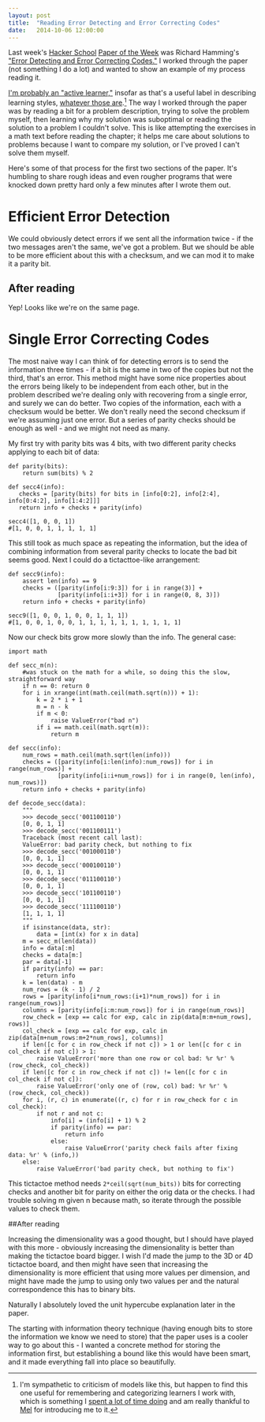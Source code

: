 ```yaml
---
layout: post
title:  "Reading Error Detecting and Error Correcting Codes"
date:   2014-10-06 12:00:00
---
```


Last week's [Hacker School](https://www.hackerschool.com)
[Paper of the Week](https://www.hackerschool.com/blog/44-paper-of-the-week-error-detecting-and-error-correcting-codes)
was Richard Hamming's ["Error Detecting and Error Correcting
Codes."](http://www.lee.eng.uerj.br/~gil/redesII/hamming.pdf)
I worked through the paper (not something I do a lot)
and wanted to show an example of my process reading it.

[I'm probably an "active
learner,"](http://blog.melchua.com/2014/08/12/learning-styles-for-programmers-activereflective/) insofar as that's a useful label in describing learning styles, [whatever those are](http://blog.melchua.com/2013/06/19/hacker-school-session-engineering-learning-styles/).[^learning-styles]
The way I worked through the paper was by reading a bit for a problem description,
trying to solve the problem myself, then learning why my solution was suboptimal
or reading the solution to a problem I couldn't solve.
This is like attempting the exercises in a math text before reading the chapter;
it helps me care about solutions to problems because I want to compare my solution,
or I've proved I can't solve them myself.

Here's some of that process for the first two sections of the paper.
It's humbling to share rough ideas and even rougher programs that were knocked
down pretty hard only a few minutes after I wrote them out.

# Efficient Error Detection
We could obviously detect errors if we sent all the information twice - if the
two messages aren't the same, we've got a problem.
But we should be able to be more efficient about this with a checksum, and we
can mod it to make it a parity bit.

## After reading

Yep! Looks like we're on the same page.

# Single Error Correcting Codes

The most naive way I can think of for detecting errors is to send the
information three times - if a bit is the same in two of the copies but not
the third, that's an error. This method might have some nice properties about
the errors being likely to be independent from each other, but in the problem described
we're dealing only with recovering from a single error, and surely we can do
better.
Two copies of the information, each with a checksum would be better. We don't
really need the second checksum if we're assuming just one error.
But a series of parity checks should be enough as well - and we might not need
as many.

My first try with parity bits was 4 bits, with two different parity checks
applying to each bit of data:

    def parity(bits):
        return sum(bits) % 2

    def secc4(info):
       checks = [parity(bits) for bits in [info[0:2], info[2:4], info[0:4:2], info[1:4:2]]]
       return info + checks + parity(info)

    secc4([1, 0, 0, 1])
    #[1, 0, 0, 1, 1, 1, 1, 1]

This still took as much space as repeating the information, but the
idea of combining information from several parity checks
to locate the bad bit seems good. Next I could do a tictacttoe-like
arrangement:

    def secc9(info):
        assert len(info) == 9
        checks = ([parity(info[i:9:3]) for i in range(3)] +
                  [parity(info[i:i+3]) for i in range(0, 8, 3)])
        return info + checks + parity(info)

    secc9([1, 0, 0, 1, 0, 0, 1, 1, 1])
    #[1, 0, 0, 1, 0, 0, 1, 1, 1, 1, 1, 1, 1, 1, 1, 1]

Now our check bits grow more slowly than the info. The general case:

    import math

    def secc_m(n):
        #was stuck on the math for a while, so doing this the slow, straightforward way
        if n == 0: return 0
        for i in xrange(int(math.ceil(math.sqrt(n))) + 1):
            k = 2 * i + 1
            m = n - k
            if m < 0:
                raise ValueError("bad n")
            if i == math.ceil(math.sqrt(m)):
                return m

    def secc(info):
        num_rows = math.ceil(math.sqrt(len(info)))
        checks = ([parity(info[i:len(info):num_rows]) for i in range(num_rows)] +
                  [parity(info[i:i+num_rows]) for i in range(0, len(info), num_rows)])
        return info + checks + parity(info)

    def decode_secc(data):
        """
        >>> decode_secc('001100110')
        [0, 0, 1, 1]
        >>> decode_secc('001100111')
        Traceback (most recent call last):
        ValueError: bad parity check, but nothing to fix
        >>> decode_secc('001000110')
        [0, 0, 1, 1]
        >>> decode_secc('000100110')
        [0, 0, 1, 1]
        >>> decode_secc('011100110')
        [0, 0, 1, 1]
        >>> decode_secc('101100110')
        [0, 0, 1, 1]
        >>> decode_secc('111100110')
        [1, 1, 1, 1]
        """
        if isinstance(data, str):
            data = [int(x) for x in data]
        m = secc_m(len(data))
        info = data[:m]
        checks = data[m:]
        par = data[-1]
        if parity(info) == par:
            return info
        k = len(data) - m
        num_rows = (k - 1) / 2
        rows = [parity(info[i*num_rows:(i+1)*num_rows]) for i in range(num_rows)]
        columns = [parity(info[i:m:num_rows]) for i in range(num_rows)]
        row_check = [exp == calc for exp, calc in zip(data[m:m+num_rows], rows)]
        col_check = [exp == calc for exp, calc in zip(data[m+num_rows:m+2*num_rows], columns)]
        if len([c for c in row_check if not c]) > 1 or len([c for c in col_check if not c]) > 1:
            raise ValueError('more than one row or col bad: %r %r' % (row_check, col_check))
        if len([c for c in row_check if not c]) != len([c for c in col_check if not c]):
            raise ValueError('only one of (row, col) bad: %r %r' % (row_check, col_check))
        for i, (r, c) in enumerate((r, c) for r in row_check for c in col_check):
            if not r and not c:
                info[i] = (info[i] + 1) % 2
                if parity(info) == par:
                    return info
                else:
                    raise ValueError('parity check fails after fixing data: %r' % (info,))
        else:
            raise ValueError('bad parity check, but nothing to fix')

This tictactoe method needs `2*ceil(sqrt(num_bits))` bits for correcting checks
and another bit for parity on either the orig data or the checks. I had
trouble solving m given n because math, so iterate through the possible
values to check them.

##After reading

Increasing the dimensionality was a good thought, but I should have played
with this more - obviously increasing the dimensionality is better than making
the tictactoe board bigger. I wish I'd made the jump to the 3D or 4D tictactoe board,
and then might have seen that increasing the dimensionality is more efficient that using more values per dimension, and
might have made the jump to using only two values per and the natural
correspondence this has to binary bits.

Naturally I absolutely loved the unit hypercube explanation later in the paper.

The starting with information theory technique (having enough bits to store the
information we know we need to store) that the paper uses
is a cooler way to go about this - I wanted a concrete method for storing the
information first, but establishing a bound like this would have been smart,
and it made everything fall into place so beautifully.

[^learning-styles]: I'm sympathetic to criticism of models like this,
    but happen to find this one useful for remembering and categorizing learners I
    work with, which is something I [spent a lot of time
    doing](https://www.hackerschool.com/about) and am really thankful to
    [Mel](http://melchua.com/) for introducing me to it.
